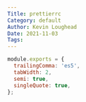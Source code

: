 ```yaml
---  
Title: prettierrc  
Category: default  
Author: Kevin Loughead  
Date: 2021-11-03  
Tags:   
---  
```


```javascript
module.exports = {
  trailingComma: 'es5',
  tabWidth: 2,
  semi: true,
  singleQuote: true,
};
```